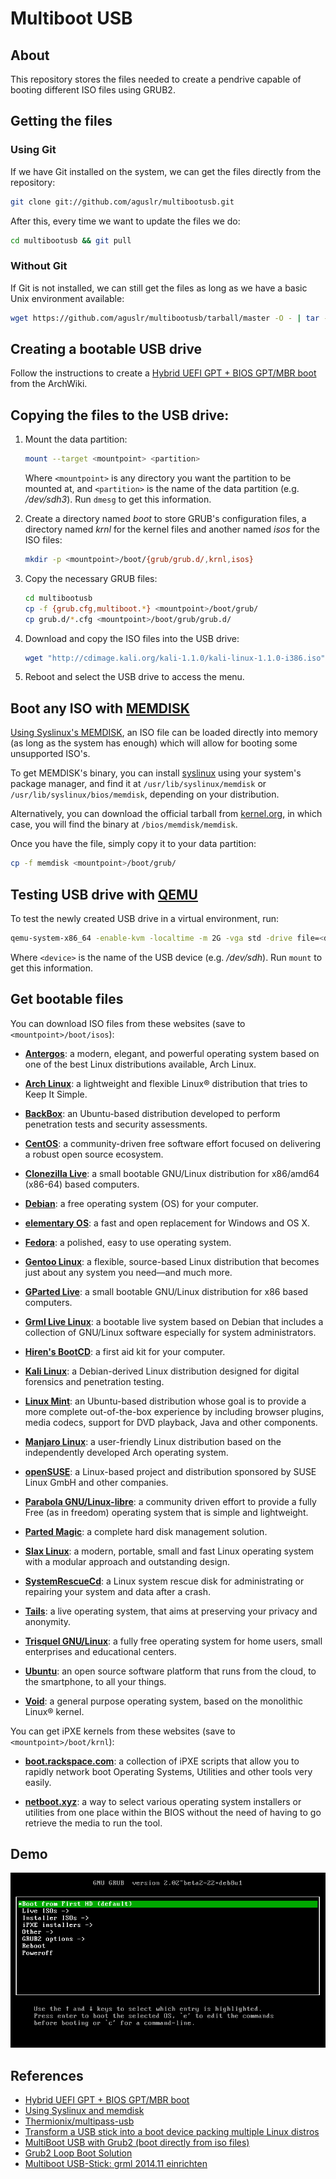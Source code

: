 # Multiboot USB

## About

This repository stores the files needed to create a pendrive capable of booting different ISO files using GRUB2.

## Getting the files

### Using Git

If we have Git installed on the system, we can get the files directly from the repository:

```sh
git clone git://github.com/aguslr/multibootusb.git
```

After this, every time we want to update the files we do:

```sh
cd multibootusb && git pull
```

### Without Git

If Git is not installed, we can still get the files as long as we have a basic Unix environment available:

```sh
wget https://github.com/aguslr/multibootusb/tarball/master -O - | tar -xzv --strip-components 1 --exclude={README.md,demo.gif}
```


## Creating a bootable USB drive

Follow the instructions to create a [Hybrid UEFI GPT + BIOS GPT/MBR boot][efi+bios] from the ArchWiki.


## Copying the files to the USB drive:

1. Mount the data partition:

    ```sh
    mount --target <mountpoint> <partition>
    ```

    Where `<mountpoint>` is any directory you want the partition to be mounted at, and `<partition>` is the name of the data partition (e.g. */dev/sdh3*). Run `dmesg` to get this information.

2. Create a directory named *boot* to store GRUB's configuration files, a directory named *krnl* for the kernel files and another named *isos* for the ISO files:

    ```sh
    mkdir -p <mountpoint>/boot/{grub/grub.d/,krnl,isos}
    ```

3. Copy the necessary GRUB files:

    ```sh
    cd multibootusb
    cp -f {grub.cfg,multiboot.*} <mountpoint>/boot/grub/
    cp grub.d/*.cfg <mountpoint>/boot/grub/grub.d/
    ```

4. Download and copy the ISO files into the USB drive:

    ```sh
    wget "http://cdimage.kali.org/kali-1.1.0/kali-linux-1.1.0-i386.iso" -P <mountpoint>/boot/isos/
    ```

5. Reboot and select the USB drive to access the menu.


## Boot any ISO with [MEMDISK][]

[Using Syslinux's MEMDISK][usingmemdisk], an ISO file can be loaded directly into memory (as long as the system has enough) which will allow for booting some unsupported ISO's.

To get MEMDISK's binary, you can install [syslinux][] using your system's package manager, and find it at `/usr/lib/syslinux/memdisk` or `/usr/lib/syslinux/bios/memdisk`, depending on your distribution.

Alternatively, you can download the official tarball from [kernel.org][], in which case, you will find the binary at `/bios/memdisk/memdisk`.

Once you have the file, simply copy it to your data partition:

```sh
cp -f memdisk <mountpoint>/boot/grub/
```


## Testing USB drive with [QEMU][]

To test the newly created USB drive in a virtual environment, run:

```sh
qemu-system-x86_64 -enable-kvm -localtime -m 2G -vga std -drive file=<device>,cache=none,if=virtio
```

Where `<device>` is the name of the USB device (e.g. */dev/sdh*). Run `mount` to get this information.


## Get bootable files

You can download ISO files from these websites (save to `<mountpoint>/boot/isos`):

* **[Antergos][]**: a modern, elegant, and powerful operating system based on one of the best Linux distributions available, Arch Linux.

* **[Arch Linux][arch]**: a lightweight and flexible Linux® distribution that tries to Keep It Simple.

* **[BackBox][]**: an Ubuntu-based distribution developed to perform penetration tests and security assessments.

* **[CentOS][]**: a community-driven free software effort focused on delivering a robust open source ecosystem.

* **[Clonezilla Live][clonezilla]**: a small bootable GNU/Linux distribution for x86/amd64 (x86-64) based computers.

* **[Debian][]**: a free operating system (OS) for your computer.

* **[elementary OS][elementary]**: a fast and open replacement for Windows and OS X.

* **[Fedora][]**: a polished, easy to use operating system.

* **[Gentoo Linux][gentoo]**: a flexible, source-based Linux distribution that becomes just about any system you need—and much more.

* **[GParted Live][gparted]**: a small bootable GNU/Linux distribution for x86 based computers.

* **[Grml Live Linux][grml]**: a bootable live system based on Debian that includes a collection of GNU/Linux software especially for system administrators.

* **[Hiren's BootCD][hirens]**: a first aid kit for your computer.

* **[Kali Linux][kali]**: a Debian-derived Linux distribution designed for digital forensics and penetration testing.

* **[Linux Mint][mint]**: an Ubuntu-based distribution whose goal is to provide a more complete out-of-the-box experience by including browser plugins, media codecs, support for DVD playback, Java and other components.

* **[Manjaro Linux][manjaro]**: a user-friendly Linux distribution based on the independently developed Arch operating system.

* **[openSUSE][]**: a Linux-based project and distribution sponsored by SUSE Linux GmbH and other companies.

* **[Parabola GNU/Linux-libre][parabola]**: a community driven effort to provide a fully Free (as in freedom) operating system that is simple and lightweight.

* **[Parted Magic][partedmagic]**: a complete hard disk management solution.

* **[Slax Linux][slax]**: a modern, portable, small and fast Linux operating system with a modular approach and outstanding design.

* **[SystemRescueCd][sysrescuecd]**: a Linux system rescue disk for administrating or repairing your system and data after a crash.

* **[Tails][]**: a live operating system, that aims at preserving your privacy and anonymity.

* **[Trisquel GNU/Linux][trisquel]**: a fully free operating system for home users, small enterprises and educational centers.

* **[Ubuntu][]**: an open source software platform that runs from the cloud, to the smartphone, to all your things.

* **[Void][]**: a general purpose operating system, based on the monolithic Linux® kernel.

You can get iPXE kernels from these websites (save to `<mountpoint>/boot/krnl`):

* **[boot.rackspace.com][]**: a collection of iPXE scripts that allow you to rapidly network boot Operating Systems, Utilities and other tools very easily.

* **[netboot.xyz][]**: a way to select various operating system installers or utilities from one place within the BIOS without the need of having to go retrieve the media to run the tool.


## Demo

![Demo GIF](demo.gif "Demo")

## References

- [Hybrid UEFI GPT + BIOS GPT/MBR boot][efi+bios]
- [Using Syslinux and memdisk][usingmemdisk]
- [Thermionix/multipass-usb][multipass-usb]
- [Transform a USB stick into a boot device packing multiple Linux distros][multiboot-usb]
- [MultiBoot USB with Grub2 (boot directly from iso files)][multibootusb]
- [Grub2 Loop Boot Solution][loop-boot]
- [Multiboot USB-Stick: grml 2014.11 einrichten][grml-usb-stick]

[antergos]: https://antergos.com/
[arch]: https://www.archlinux.org/
[backbox]: https://backbox.org/
[centos]: http://www.centos.org/
[clonezilla]: http://clonezilla.org/clonezilla-live.php
[debian]: https://www.debian.org/
[elementary]: https://elementary.io/
[fedora]: https://getfedora.org/
[gentoo]: https://www.gentoo.org/
[gparted]: http://gparted.sourceforge.net/livecd.php
[grml]: https://grml.org/
[hirens]: http://www.hirensbootcd.org/
[kali]: https://www.kali.org/
[manjaro]: https://manjaro.org/
[mint]: https://linuxmint.com/
[opensuse]: https://www.opensuse.org/
[parabola]: https://www.parabola.nu/
[partedmagic]: http://partedmagic.com/
[slax]: http://www.slax.org/
[sysrescuecd]: http://www.sysresccd.org/
[tails]: https://tails.boum.org/
[trisquel]: https://trisquel.info/
[ubuntu]: http://www.ubuntu.com/
[void]: http://www.voidlinux.eu/
[boot.rackspace.com]: http://boot.rackspace.com/
[netboot.xyz]: https://netboot.xyz/
[memdisk]: http://www.syslinux.org/wiki/index.php?title=MEMDISK
[syslinux]: http://www.syslinux.org/
[kernel.org]: https://www.kernel.org/pub/linux/utils/boot/syslinux/
[qemu]: http://qemu.org/
[usingmemdisk]: https://wiki.archlinux.org/index.php/Multiboot_USB_drive#Using_Syslinux_and_memdisk
[multipass-usb]: https://github.com/Thermionix/multipass-usb
[multiboot-usb]: http://www.circuidipity.com/multi-boot-usb.html
[multibootusb]: http://www.panticz.de/MultiBootUSB
[loop-boot]: http://forums.kali.org/showthread.php?1025-Grub2-Loop-Boot-Solution
[grml-usb-stick]: http://www.gtkdb.de/index_7_2627.html
[efi+bios]: https://wiki.archlinux.org/index.php/Multiboot_USB_drive#Hybrid_UEFI_GPT_.2B_BIOS_GPT.2FMBR_boot

